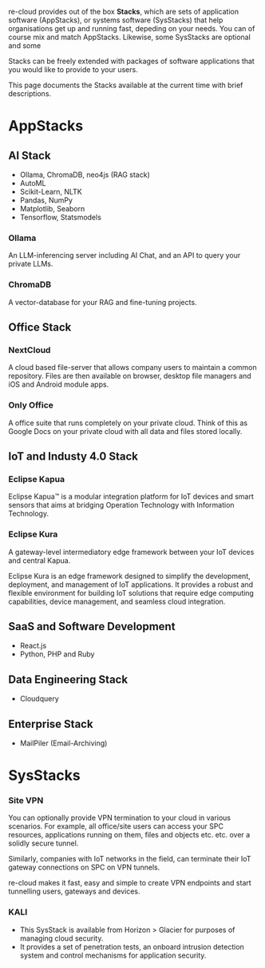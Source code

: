 re-cloud provides out of the box **Stacks**, which are sets of application software (AppStacks), or systems software (SysStacks) that help organisations get up and running fast, depeding on your needs. 
You can of course mix and match AppStacks.
Likewise, some SysStacks are optional and some 

Stacks can be freely extended with packages of software applications that you would like to provide to your users.

This page documents the Stacks available at the current time with brief descriptions.

# AppStacks

## AI Stack

- Ollama, ChromaDB, neo4js (RAG stack)
- AutoML
- Scikit-Learn, NLTK
- Pandas, NumPy
- Matplotlib, Seaborn
- Tensorflow, Statsmodels

### Ollama

An LLM-inferencing server including AI Chat, and an API to query your private LLMs.

### ChromaDB

A vector-database for your RAG and fine-tuning projects.

## Office Stack

### NextCloud

A cloud based file-server that allows company users to maintain a common repository. 
Files are then available on browser, desktop file managers and iOS and Android module apps.

### Only Office

A office suite that runs completely on your private cloud. 
Think of this as Google Docs on your private cloud with all data and files stored locally.

## IoT and Industy 4.0 Stack

### Eclipse Kapua

Eclipse Kapua™ is a modular integration platform for IoT devices and smart sensors that aims at bridging Operation Technology with Information Technology.

### Eclipse Kura

A gateway-level intermediatory edge framework between your IoT devices and central Kapua.

Eclipse Kura is an edge framework designed to simplify the development, deployment, and management of IoT applications. It provides a robust and flexible environment for building IoT solutions that require edge computing capabilities, device management, and seamless cloud integration.

## SaaS and Software Development

- React.js
- Python, PHP and Ruby

## Data Engineering Stack

- Cloudquery

## Enterprise Stack

- MailPiler (Email-Archiving)

# SysStacks

### Site VPN

You can optionally provide VPN termination to your cloud in various scenarios. For example, all office/site users can access your SPC resources, applications running on them, files and objects etc. etc. over a solidly secure tunnel.

Similarly, companies with IoT networks in the field, can terminate their IoT gateway connections on SPC on VPN tunnels.

re-cloud makes it fast, easy and simple to create VPN endpoints and start tunnelling users, gateways and devices.

### KALI

- This SysStack is available from Horizon > Glacier for purposes of managing cloud security. 
- It provides a set of penetration tests, an onboard intrusion detection system and control mechanisms for application security.
